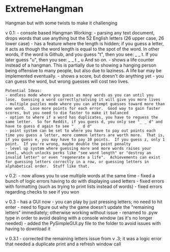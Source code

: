 # ExtremeHangman
 Hangman but with some twists to make it challenging

v 0.1: 
	- console based Hangman
	Working:
	- parsing any text document, drops words that use anything but the 52 English letters (26 upper case, 26 lower case)
	- has a feature where the length is hidden; if you guess a letter, it acts as though the word length is equal to the spot of the word.  In other words, if the word is Github, and you guess "t", then you see:  _ _ t.   If you later guess "u", then you see:  _ _ t _ u  And so on. 
	- shows a life counter instead of a hangman.  This is partially due to showing a hanging person being offensive to many people, but also due to laziness.  A life bar may be implemented eventually.
	- shows a score, but doesn't do anything yet
	- you can guess the word, but wrong guesses will cost two lives.

	
	Potential Ideas:
	- endless mode where you guess as many words as you can until you lose.  Guessing a word correctly/solving it will give you more lives
	- multiple puzzles mode where you can attempt guesses toward more than one word.  Lose more points for each error.  Good way to gain faster scores, but you need to die faster to make it balanced
	- option to where if a word has duplicates, you have to reguess the same letter.  So for Reddit, if you guess d, you only see "_ _ d" and have to guess d again to see "_ _ d d"
	- point system can be set to where you have to pay out points each time you guess a letter, more common letters are worth more.  That is, if you guess e, you may have to pay 10 points.  If you guess z, only 1 point.  If you're wrong, maybe double the point penalty
	- level up system where guessing more and more words raises your level, which unlocks perks like "see word length" or "destroy an invalid letter" or even "regenerate a life".  Achievements can exist for guessing letters correctly in a row, or guessing letters in alphabetical order.  Stuff like that. 

v 0.2:
	- now allows you to use multiple words at the same time
	- fixed a bunch of logic errors having to do with displaying used letters
	- fixed errors with formatting (such as trying to print lists instead of words)
	- fixed errors regarding checks to see if you won

v 0.3 - has a GUI now
      - you can play by just pressing letters; no need to hit enter
      - need to figure out why the game doesn't update the "remaining letters" immediately; otherwise working without issue
	  - renamed to .pyw type in order to avoid dealing with a console window (as it's no longer needed)
	  - added the PySimpleGUI.py file to the folder to avoid issues with having to download it
	  
	  
v 0.3.1
	  - corrected the remaining letters issue from v .3; it was a logic error that needed a duplicate print and a refresh window call